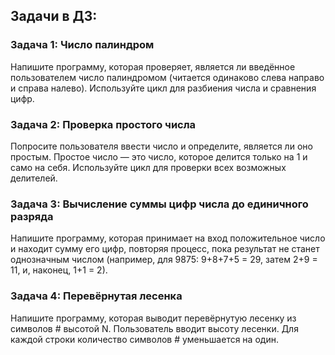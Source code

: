 ## Задачи в ДЗ:

### Задача 1: Число палиндром
Напишите программу, которая проверяет, является ли введённое
пользователем число палиндромом (читается одинаково слева направо и
справа налево). Используйте цикл для разбиения числа и сравнения цифр.

### Задача 2: Проверка простого числа
Попросите пользователя ввести число и определите, является ли оно
простым. Простое число — это число, которое делится только на 1 и само
на себя. Используйте цикл для проверки всех возможных делителей.

### Задача 3: Вычисление суммы цифр числа до единичного разряда
Напишите программу, которая принимает на вход положительное число
и находит сумму его цифр, повторяя процесс, пока результат не станет
однозначным числом (например, для 9875: 9+8+7+5 = 29, затем 2+9 = 11, и,
наконец, 1+1 = 2).

### Задача 4: Перевёрнутая лесенка
Напишите программу, которая выводит перевёрнутую лесенку из символов #
высотой N. Пользователь вводит высоту лесенки. Для каждой строки количество
символов # уменьшается на один.